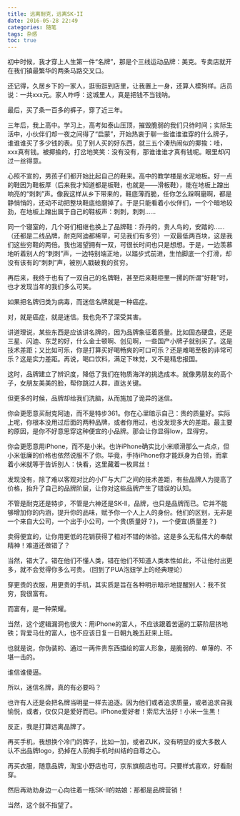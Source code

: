 ```yaml
---
title: 远离耐克，远离SK-II
date: 2016-05-28 22:49
categories: 随笔
tags: 杂感
toc: true
---
```

初中时候，我才穿上人生第一件“名牌”，那是个三线运动品牌：美克。专卖店就开在我们镇最繁华的两条马路交叉口。

还记得，久居乡下的一家人，逛街逛到店里，让我置上一身，还算人模狗样。店员说：一共xxx元。家人咋呼：这城里人，真是把钱不当钱呐。

最后，买了条一百多的裤子，穿了近三年。

三年后，我上高中。学习上，高考如泰山压顶，摧毁脆弱的我们只待时间；实际生活中，小伙伴们却一夜之间得了“启蒙”，开始热衷于聊一些谁谁谁穿的什么牌子，谁谁谁买了多少钱的表。见了别人买的好东西，就三五个凑热闹似的揶揄：哇，xxx真有钱。被揶揄的，打岔地笑笑：没有没有，那谁谁谁才真有钱呢。眼里却闪过一丝得意。

心照不宣的，男孩子们都开始比起自己的鞋来。高中的教学楼是水泥地板。好一点的鞋因为鞋板厚（后来我才知道都是板鞋，也就是——滑板鞋），能在地板上蹭出响亮的“刺刺”声。像我这样从乡下带来的，鞋底薄而脆，任你怎么跺啊磨啊，都是静悄悄的，还动不动把整块鞋底给磨掉了。于是只能看着小伙伴们，一个个暗地较劲，在地板上蹭出属于自己的鞋板声：刺刺，刺刺……

同一个寝室的，几个哥们相继也换上了品牌鞋：乔丹的，贵人鸟的，安踏的……（还都是二线品牌，耐克阿迪都稀罕，可见我们有多穷）一双最低两百块，这是我们这些穷鞋的两倍。我也渴望拥有一双，可很长时间也只是想想。于是，一边羡慕地听着别人的“刺刺”声，一边特别端正地，以踏步式前进，生怕脚底一个打滑，却没有该有的“刺刺”声，被别人戳破我的贫穷。

再后来，我终于也有了一双自己的名牌鞋，甚至后来鞋柜里一摞的所谓“好鞋”时，也才发现当年的我们多么可笑。

如果把名牌归类为病毒，而迷信名牌就是一种癌症。

对，就是癌症，就是迷信。我也免不了深受其害。

讲道理说，某些东西是应该讲名牌的，因为品牌象征着质量。比如固态硬盘，还是三星、闪迪、东芝的好，什么金士顿啊、创见啊，一些国产小牌子就别买了。这是技术差距；又比如可乐，你是打算买好喝畅爽的可口可乐？还是难喝至极的非常可乐？这是实力差距。再说，喝口饮料，满足下味觉，又不是精忠报国。

这时，品牌建立了辨识度，降低了我们在物质海洋的挑选成本。就像男朋友的高个子，女朋友美美的脸，帮你跳过人群，直达关键。

但更多的时候，品牌却给我们洗脑，从而施加了诡异的迷信。

你会更愿意买耐克阿迪，而不是特步361。你在心里暗示自己：贵的质量好。实际上呢，你根本没用过后面的两种品牌，或者你用过，也没发现多大的差距。最主要的原因，是你不好意思穿这种便宜的小品牌。那会让你显得low，显得穷。

你会更愿意用iPhone，而不是小米。也许iPhone确实比小米顺滑那么一点点，但小米低廉的价格也依然说服不了你。毕竟，手持iPhone你才能跃身为白领，而拿着小米就等于告诉别人：快看，这里藏着一枚屌丝！

发现没有，除了难以客观对比的小厂与大厂之间的技术差距，有些品牌人为提高了价格，抬升了自己的品牌阶层，让你对这些品牌产生了错误的认知。

不管是耐克还是特步，不管是六神还是SK-II，品牌，也只是品牌而已。它并不能够增加你的内涵，提升你的品味，赋予你一个人上人的身份。他们的区别，无非是一个来自大公司，一个出于小公司，一个贵(质量好？)，一个便宜(质量差？)

卖得便宜的，让你用更低的花销获得了相对不错的体验。这是多么无私伟大的奉献精神！难道还做错了？

当然，错大了。错在他们不懂人类，错在他们不知道人类本性如此，不让他付出更多，就不会觉得你多么可贵。（回到了PUA泡妞学上的经典理论）

穿更贵的衣服，用更贵的手机，其实质是旨在各种明示暗示地提醒别人：我不贫穷，我很富有。

而富有，是一种荣耀。

当然，这个逻辑漏洞也很大：用iPhone的富人，不应该跟着苦逼的工薪阶层挤地铁；背爱马仕的富人，也不应该日复一日朝九晚五赶来上班。

也就是说，你伪装的、通过一两件贵东西描绘的富人形象，是脆弱的、单薄的、不堪一击的。

谁信谁傻逼。

所以，迷信名牌，真的有必要吗？

也许有人还是会把名牌当明星一样去追逐。因为他们或者追求质量，或者追求自我愉悦，或者，仅仅只是爱好而已。iPhone爱好者！索尼大法好！小米一生黑！

反正，我是打算远离品牌了。

再买手机，我想换个冷门的牌子，比如一加，或者ZUK，没有明显的或大多数人认不出品牌logo，扔掉在人前掏手机时纠结的自尊之心。

再买衣服，随意品牌，淘宝小野店也可，京东旗舰店也可。只要样式喜欢，好看耐穿。

然后再劝劝身边一心向往着一瓶SK-II的姑娘：那都是品牌营销！

当然，这个就不指望了。
